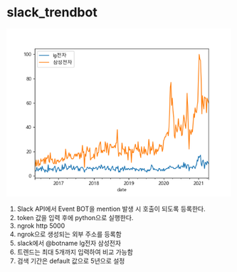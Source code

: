# slack_trendbot

![Trend BOT](https://github.com/integralstar/slack_trendbot/blob/main/UC8HPSuNkQ.png)

1. Slack API에서 Event BOT을 mention 발생 시 호출이 되도록 등록한다.
2. token 값을 입력 후에 python으로 실행한다.
3. ngrok http 5000
4. ngrok으로 생성되는 외부 주소를 등록함
5. slack에서 @botname lg전자 삼성전자
6. 트렌드는 최대 5개까지 입력하여 비교 가능함 
7. 검색 기간은 default 값으로 5년으로 설정
